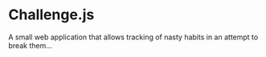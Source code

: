 # Challenge.js

A small web application that allows tracking of nasty habits in an attempt to break them...

